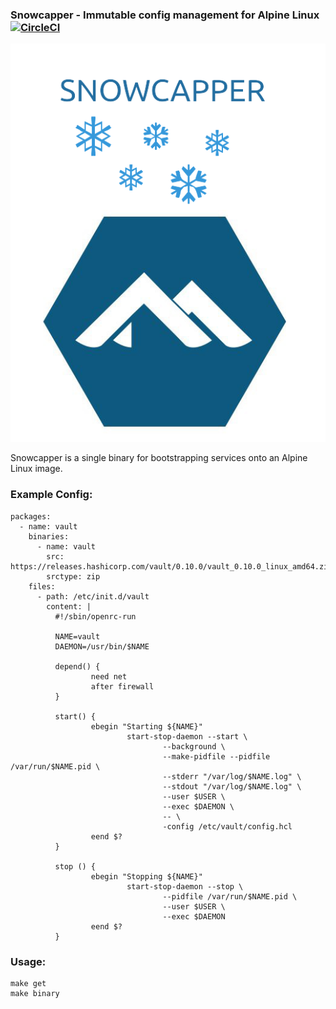 ### Snowcapper - Immutable config management for Alpine Linux [![CircleCI](https://circleci.com/gh/yonkornilov/snowcapper.svg?style=svg)](https://circleci.com/gh/yonkornilov/snowcapper)

![snowcapper](_images/snowcapper.png)

Snowcapper is a single binary for bootstrapping services onto an Alpine Linux image.

### Example Config:

```
packages:
  - name: vault
    binaries:
      - name: vault
        src: https://releases.hashicorp.com/vault/0.10.0/vault_0.10.0_linux_amd64.zip
        srctype: zip
    files:
      - path: /etc/init.d/vault
        content: |
          #!/sbin/openrc-run

          NAME=vault
          DAEMON=/usr/bin/$NAME

          depend() {
                  need net
                  after firewall
          }

          start() {
                  ebegin "Starting ${NAME}"
                          start-stop-daemon --start \
                                  --background \
                                  --make-pidfile --pidfile /var/run/$NAME.pid \
                                  --stderr "/var/log/$NAME.log" \
                                  --stdout "/var/log/$NAME.log" \
                                  --user $USER \
                                  --exec $DAEMON \
                                  -- \
                                  -config /etc/vault/config.hcl
                  eend $?
          }

          stop () {
                  ebegin "Stopping ${NAME}"
                          start-stop-daemon --stop \
                                  --pidfile /var/run/$NAME.pid \
                                  --user $USER \
                                  --exec $DAEMON
                  eend $?
          }
```

### Usage:

```
make get
make binary
```
